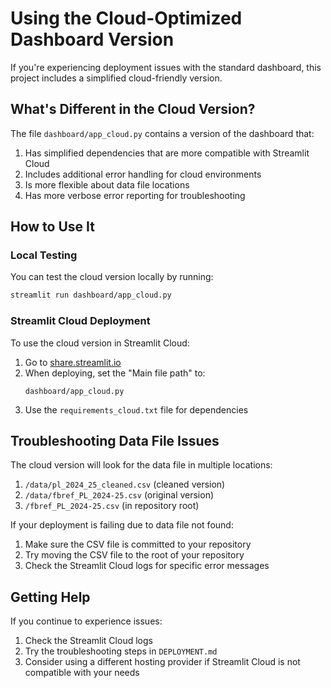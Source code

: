 # Using the Cloud-Optimized Dashboard Version

If you're experiencing deployment issues with the standard dashboard, this project includes a simplified cloud-friendly version.

## What's Different in the Cloud Version?

The file `dashboard/app_cloud.py` contains a version of the dashboard that:

1. Has simplified dependencies that are more compatible with Streamlit Cloud
2. Includes additional error handling for cloud environments
3. Is more flexible about data file locations
4. Has more verbose error reporting for troubleshooting

## How to Use It

### Local Testing

You can test the cloud version locally by running:

```bash
streamlit run dashboard/app_cloud.py
```

### Streamlit Cloud Deployment

To use the cloud version in Streamlit Cloud:

1. Go to [share.streamlit.io](https://share.streamlit.io/)
2. When deploying, set the "Main file path" to:
   ```
   dashboard/app_cloud.py
   ```
3. Use the `requirements_cloud.txt` file for dependencies

## Troubleshooting Data File Issues

The cloud version will look for the data file in multiple locations:

1. `/data/pl_2024_25_cleaned.csv` (cleaned version)
2. `/data/fbref_PL_2024-25.csv` (original version)
3. `/fbref_PL_2024-25.csv` (in repository root)

If your deployment is failing due to data file not found:

1. Make sure the CSV file is committed to your repository
2. Try moving the CSV file to the root of your repository
3. Check the Streamlit Cloud logs for specific error messages

## Getting Help

If you continue to experience issues:

1. Check the Streamlit Cloud logs
2. Try the troubleshooting steps in `DEPLOYMENT.md`
3. Consider using a different hosting provider if Streamlit Cloud is not compatible with your needs
